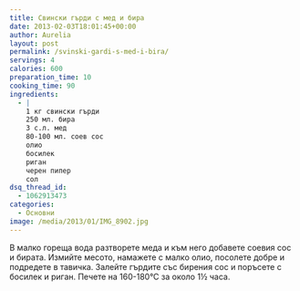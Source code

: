 ```yaml
---
title: Свински гърди с мед и бира
date: 2013-02-03T18:01:45+00:00
author: Aurelia
layout: post
permalink: /svinski-gardi-s-med-i-bira/
servings: 4
calories: 600
preparation_time: 10
cooking_time: 90
ingredients:
  - |
    1 кг свински гърди
    250 мл. бира
    3 с.л. мед
    80-100 мл. соев сос
    олио
    босилек
    риган
    черен пипер
    сол
dsq_thread_id:
  - 1062913473
categories:
  - Основни
image: /media/2013/01/IMG_8902.jpg
---
```

В малко гореща вода разтворете меда и към него добавете соевия сос и бирата. Измийте месото, намажете с малко олио, посолете добре и подредете в тавичка. Залейте гърдите със бирения сос и поръсете с босилек и риган. Печете на 160-180°С за около 1½ часа.
